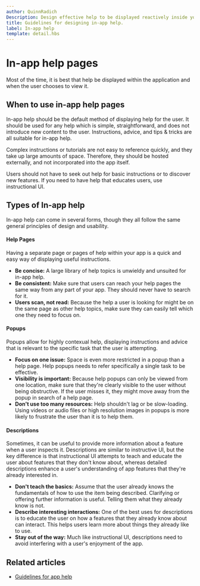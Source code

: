 ```yaml
---
author: QuinnRadich
Description: Design effective help to be displayed reactively inside your app.
title: Guidelines for designing in-app help.
label: In-app help
template: detail.hbs
---
```


# In-app help pages

Most of the time, it is best that help be displayed within the application and when the user chooses to view it.

## <span id="when_to_use_in_app_help"></span><span id="WHEN_TO_USE_IN_APP_HELP"></span>When to use in-app help pages

In-app help should be the default method of displaying help for the user. It should be used for any help which is simple, straightforward, and does not introduce new content to the user. Instructions, advice, and tips & tricks are all suitable for in-app help.

Complex instructions or tutorials are not easy to reference quickly, and they take up large amounts of space. Therefore, they should be hosted externally, and not incorporated into the app itself.

Users should not have to seek out help for basic instructions or to discover new features. If you need to have help that educates users, use instructional UI.

## <span id="types_of_in_app_help"></span><span id="TYPES_OF_IN_APP_HELP"></span>Types of In-app help

In-app help can come in several forms, though they all follow the same general principles of design and usability.

#### <span id="help_pages"></span><span id="HELP_PAGES"></span>Help Pages

Having a separate page or pages of help within your app is a quick and easy way of displaying useful instructions.

-   **Be concise:** A large library of help topics is unwieldy and unsuited for in-app help.
-   **Be consistent:** Make sure that users can reach your help pages the same way from any part of your app. They should never have to search for it.
-   **Users scan, not read:** Because the help a user is looking for might be on the same page as other help topics, make sure they can easily tell which one they need to focus on.


#### <span id="popups"></span><span id="POPUPS"></span>Popups

Popups allow for highly contexual help, displaying instructions and advice that is relevant to the specific task that the user is attempting.

-   **Focus on one issue:** Space is even more restricted in a popup than a help page. Help popups needs to refer specifically a single task to be effective.
-   **Visibility is important:** Because help popups can only be viewed from one location, make sure that they're clearly visible to the user without being obstructive. If the user misses it, they might move away from the popup in search of a help page.
-   **Don't use too many resources:** Help shouldn't lag or be slow-loading. Using videos or audio files or high resolution images in popups is more likely to frustrate the user than it is to help them.

#### <span id="descriptions"></span><span id="DESCRIPTIONS"></span>Descriptions

Sometimes, it can be useful to provide more information about a feature when a user inspects it. Descriptions are similar to instructive UI, but the key difference is that instructional UI attempts to teach and educate the user about features that they don't know about, whereas detailed descriptions enhance a user's understanding of app features that they're already interested in.

-   **Don't teach the basics:** Assume that the user already knows the fundamentals of how to use the item being described. Clarifying or offering further information is useful. Telling them what they already know is not.
-   **Describe interesting interactions:** One of the best uses for descriptions is to educate the user on how a features that they already know about can interact. This helps users learn more about things they already like to use.
-   **Stay out of the way:** Much like instructional UI, descriptions need to avoid interfering with a user's enjoyment of the app.

## <span id="related_topics"></span>Related articles

* [Guidelines for app help](guidelines-for-app-help.md)


<!--HONumber=Jun16_HO2-->


